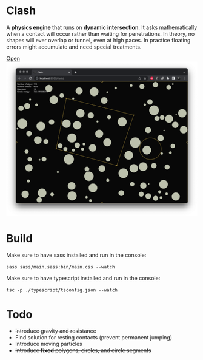 # Clash

A **physics engine** that runs on **dynamic intersection**. It asks mathematically when a contact will occur rather than waiting
for penetrations. In theory, no shapes will ever overlap or tunnel, even at high paces. In practice floating errors might
accumulate and need special treatments.

[Open](https://andremichelle.github.io/clash/)
![alt screenshot](screenshot.png)

# Build
Make sure to have sass installed and run in the console:

    sass sass/main.sass:bin/main.css --watch

Make sure to have typescript installed and run in the console:

    tsc -p ./typescript/tsconfig.json --watch

# Todo

* ~~Introduce gravity and resistance~~
* Find solution for resting contacts (prevent permanent jumping)
* Introduce moving particles
* ~~Introduce **fixed** polygons, circles, and circle segments~~